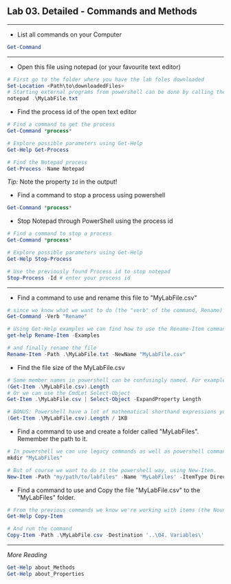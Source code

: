 ## Lab 03. Detailed - Commands and Methods

-----------------------------------

- List all commands on your Computer

```PowerShell
Get-Command
```

---

- Open this file using notepad (or your favourite text editor)

```PowerShell
# First go to the folder where you have the lab foles downloaded
Set-Location <Path\to\downloadedFiles>
# Starting external programs from powershell can be done by calling the program directly, and notepad accepts the filename as input.
notepad .\MyLabFile.txt
```

- Find the process id of the open text editor

```PowerShell
# Find a command to get the process
Get-Command *process*

# Explore possible parameters using Get-Help
Get-Help Get-Process

# Find the Notepad process
Get-Process -Name Notepad
```

*Tip:* Note the property `Id` in the output!

- Find a command to stop a process using powershell

```PowerShell
Get-Command *process*
```

- Stop Notepad through PowerShell using the process id

```PowerShell
# Find a command to stop a process
Get-Command *process*

# Explore possible parameters using Get-Help
Get-Help Stop-Process

# Use the previously found Process id to stop notepad
Stop-Process -Id # enter your process id
```

---

- Find a command to use and rename this file to "MyLabFile.csv"

```PowerShell
# since we know what we want to do (the "verb" of the command, Rename) we can use that to search for commands
Get-Command -Verb "Rename"

# Using Get-Help examples we can find how to use the Rename-Item command
get-help Rename-Item -Examples

# and finally rename the file
Rename-Item -Path .\MyLabFile.txt -NewName "MyLabFile.csv"
```

- Find the file size of the MyLabFile.csv

```PowerShell
# Some member names in powershell can be confusingly named. For example, there is no such thing as "file size" on a file object, but instead we measure the length of the file.
(Get-Item .\MyLabFile.csv).Length
# Or we can use the CmdLet Select-Object
Get-Item .\MyLabFile.csv | Select-Object -ExpandProperty Length

# BONUS: Powershell have a lot of mathematical shorthand expressions you can use. For example you can get the file size in kilobytes using this formula
(Get-Item .\MyLabFile.csv).Length / 1KB
```

- Find a command to use and create a folder called "MyLabFiles". Remember the path to it.

```PowerShell
# In powershell we can use legacy commands as well as powershell commands. We can either create a directory the old DOS way
mkdir "MyLabFiles"

# But of course we want to do it the powershell way, using New-Item.
New-Item -Path "my/path/to/labfiles" -Name 'MyLabFiles' -ItemType Directory
```

- Find a command to use and Copy the file "MyLabFile.csv" to the "MyLabFiles" folder.

```PowerShell
# From the previous commands we know we're working with items (the Noun), and we want to copy it (the Verb), so we can right away read the help
Get-Help Copy-Item

# And run the command
Copy-Item -Path .\MyLabFile.csv -Destination '..\04. Variables\'
```

---

*More Reading*

```PowerShell
Get-Help about_Methods
Get-Help about_Properties
```
